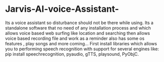 # Jarvis-AI-voice-Assistant-
Its a voice assistant so disturbance should not be there while using.
Its a standalone software that no need of any installation process and which allows voice based web surfing like location and searching then allows voice based recording file and work as a reminder also has some os features , play songs and more coming... 
First install libraries which allows you to performing speech recognition with support for several engines like:
pip install speechrecognition, pyaudio, gTTS, playsound, PyObjC.
